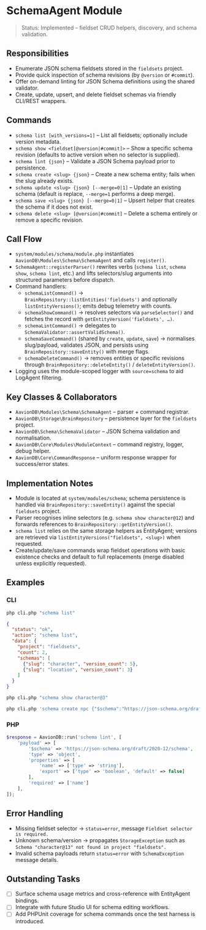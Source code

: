 # SchemaAgent Module

> Status: Implemented – fieldset CRUD helpers, discovery, and schema validation.

## Responsibilities
- Enumerate JSON schema fieldsets stored in the `fieldsets` project.
- Provide quick inspection of schema revisions (by `@version` or `#commit`).
- Offer on-demand linting for JSON Schema definitions using the shared validator.
- Create, update, upsert, and delete fieldset schemas via friendly CLI/REST wrappers.

## Commands
- `schema list [with_versions=1]` – List all fieldsets; optionally include version metadata.
- `schema show <fieldset[@version|#commit]>` – Show a specific schema revision (defaults to active version when no selector is supplied).
- `schema lint {json}` – Validate a JSON Schema payload prior to persistence.
- `schema create <slug> {json}` – Create a new schema entity; fails when the slug already exists.
- `schema update <slug> {json} [--merge=0|1]` – Update an existing schema (default is replace, `--merge=1` performs a deep merge).
- `schema save <slug> {json} [--merge=0|1]` – Upsert helper that creates the schema if it does not exist.
- `schema delete <slug> [@version|#commit]` – Delete a schema entirely or remove a specific revision.

## Call Flow
- `system/modules/schema/module.php` instantiates `AavionDB\Modules\Schema\SchemaAgent` and calls `register()`.  
- `SchemaAgent::registerParser()` rewrites verbs (`schema list`, `schema show`, `schema lint`, etc.) and lifts selectors/slug arguments into structured parameters before dispatch.  
- Command handlers:  
  - `schemaListCommand()` → `BrainRepository::listEntities('fieldsets')` and optionally `listEntityVersions()`; emits debug telemetry with counts.  
  - `schemaShowCommand()` → resolves selectors via `parseSelector()` and fetches the record with `getEntityVersion('fieldsets', …)`.  
  - `schemaLintCommand()` → delegates to `SchemaValidator::assertValidSchema()`.  
  - `schemaSaveCommand()` (shared by `create`, `update`, `save`) → normalises slug/payload, validates JSON, and persists using `BrainRepository::saveEntity()` with merge flags.  
  - `schemaDeleteCommand()` → removes entities or specific revisions through `BrainRepository::deleteEntity()` / `deleteEntityVersion()`.  
- Logging uses the module-scoped logger with `source=schema` to aid LogAgent filtering.

## Key Classes & Collaborators
- `AavionDB\Modules\Schema\SchemaAgent` – parser + command registrar.  
- `AavionDB\Storage\BrainRepository` – persistence layer for the `fieldsets` project.  
- `AavionDB\Schema\SchemaValidator` – JSON Schema validation and normalisation.  
- `AavionDB\Core\Modules\ModuleContext` – command registry, logger, debug helper.  
- `AavionDB\Core\CommandResponse` – uniform response wrapper for success/error states.

## Implementation Notes
- Module is located at `system/modules/schema`; schema persistence is handled via `BrainRepository::saveEntity()` against the special `fieldsets` project.
- Parser recognises inline selectors (e.g. `schema show character@12`) and forwards references to `BrainRepository::getEntityVersion()`.
- `schema list` relies on the same storage helpers as EntityAgent; versions are retrieved via `listEntityVersions("fieldsets", <slug>)` when requested.
- Create/update/save commands wrap fieldset operations with basic existence checks and default to full replacements (merge disabled unless explicitly requested).

## Examples

### CLI
```bash
php cli.php "schema list"
```
```json
{
  "status": "ok",
  "action": "schema list",
  "data": {
    "project": "fieldsets",
    "count": 2,
    "schemas": [
      {"slug": "character", "version_count": 5},
      {"slug": "location", "version_count": 3}
    ]
  }
}
```

```bash
php cli.php "schema show character@3"
```

```bash
php cli.php 'schema create npc {"$schema":"https://json-schema.org/draft/2020-12/schema","type":"object","properties":{"name":{"type":"string"}},"required":["name"]}'
```

### PHP
```php
$response = AavionDB::run('schema lint', [
    'payload' => [
        '$schema' => 'https://json-schema.org/draft/2020-12/schema',
        'type' => 'object',
        'properties' => [
            'name' => ['type' => 'string'],
            'export' => ['type' => 'boolean', 'default' => false]
        ],
        'required' => ['name']
    ],
]);
```

## Error Handling
- Missing fieldset selector → `status=error`, message `Fieldset selector is required.`
- Unknown schema/version → propagates `StorageException` such as `Schema "character@13" not found in project "fieldsets".`
- Invalid schema payloads return `status=error` with `SchemaException` message details.

## Outstanding Tasks
- [ ] Surface schema usage metrics and cross-reference with EntityAgent bindings.
- [ ] Integrate with future Studio UI for schema editing workflows.
- [ ] Add PHPUnit coverage for schema commands once the test harness is introduced.
